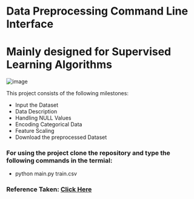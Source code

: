 # Data Preprocessing Command Line Interface
# Mainly designed for Supervised Learning Algorithms
![image](https://user-images.githubusercontent.com/56245613/117568926-b160b500-b0e0-11eb-9e0e-1f8a810a3028.png)

This project consists of the following milestones:

- Input the Dataset
- Data Description
- Handling NULL Values
- Encoding Categorical Data
- Feature Scaling
- Download the preprocessed Dataset

### For using the project clone the repository and type the following commands in the termial:
- python main.py train.csv

### Reference Taken: <a href="https://www.crio.do/projects/python-preprocessor-cli/"> Click Here </a>
